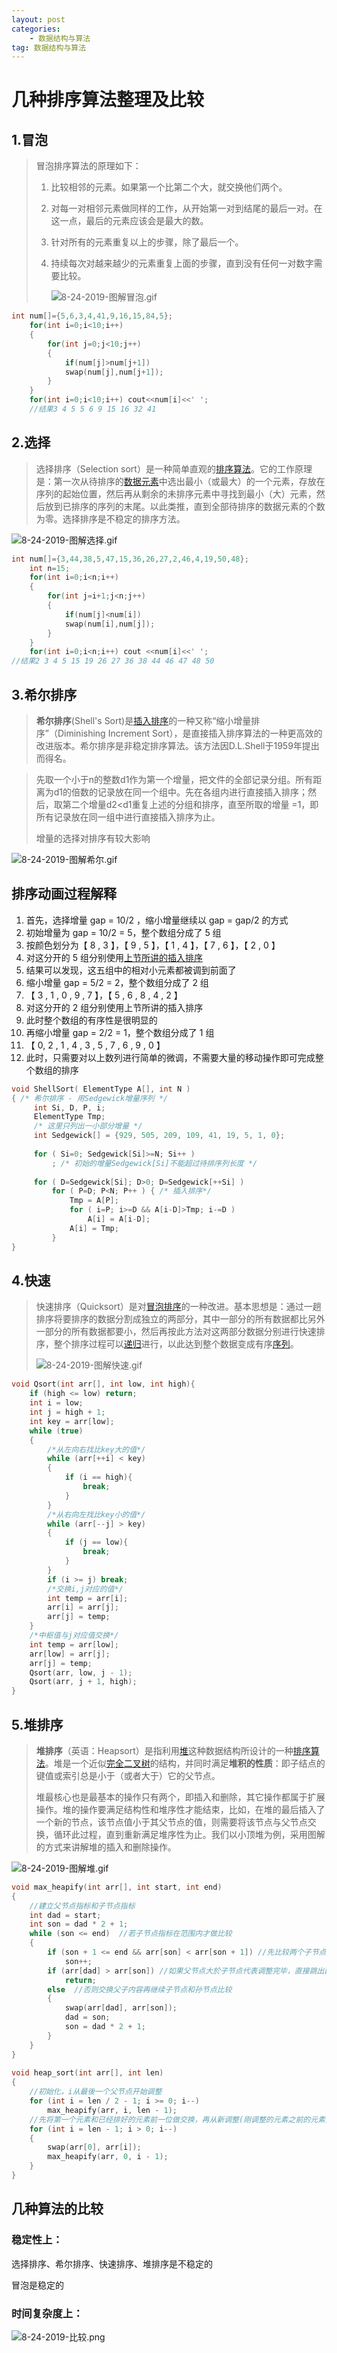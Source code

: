 ```yaml
---
layout: post
categories:
	- 数据结构与算法
tag: 数据结构与算法
---
```




# 				几种排序算法整理及比较

## 1.冒泡

> 冒泡排序算法的原理如下：
>
> 1. 比较相邻的元素。如果第一个比第二个大，就交换他们两个。
>
> 2. 对每一对相邻元素做同样的工作，从开始第一对到结尾的最后一对。在这一点，最后的元素应该会是最大的数。
>
> 3. 针对所有的元素重复以上的步骤，除了最后一个。
>
> 4. 持续每次对越来越少的元素重复上面的步骤，直到没有任何一对数字需要比较。
>
>    ![8-24-2019-图解冒泡.gif](https://rpzoss.oss-cn-chengdu.aliyuncs.com/Public/8-24-2019-%E5%9B%BE%E8%A7%A3%E5%86%92%E6%B3%A1.gif)

```c
int num[]={5,6,3,4,41,9,16,15,84,5};
	for(int i=0;i<10;i++)
	{
		for(int j=0;j<10;j++)
		{
			if(num[j]>num[j+1])
			swap(num[j],num[j+1]);
		}
	}
	for(int i=0;i<10;i++) cout<<num[i]<<' ';
	//结果3 4 5 5 6 9 15 16 32 41
```

## 2.选择

> 选择排序（Selection sort）是一种简单直观的[排序算法](https://bkso.baidu.com/item/排序算法/5399605)。它的工作原理是：第一次从待排序的[数据元素](https://bkso.baidu.com/item/数据元素/715313)中选出最小（或最大）的一个元素，存放在序列的起始位置，然后再从剩余的未排序元素中寻找到最小（大）元素，然后放到已排序的序列的末尾。以此类推，直到全部待排序的数据元素的个数为零。选择排序是不稳定的排序方法。

![8-24-2019-图解选择.gif](https://rpzoss.oss-cn-chengdu.aliyuncs.com/Public/8-24-2019-%E5%9B%BE%E8%A7%A3%E9%80%89%E6%8B%A9.gif)

```c
int num[]={3,44,38,5,47,15,36,26,27,2,46,4,19,50,48};
	int n=15;
	for(int i=0;i<n;i++)
	{
		for(int j=i+1;j<n;j++)
		{
			if(num[j]<num[i])
			swap(num[i],num[j]);
		} 
	}
	for(int i=0;i<n;i++) cout <<num[i]<<' '; 
//结果2 3 4 5 15 19 26 27 36 38 44 46 47 48 50
```

## 3.希尔排序

> **希尔排序**(Shell's Sort)是[插入排序](https://bkso.baidu.com/item/插入排序)的一种又称“缩小增量排序”（Diminishing Increment Sort），是直接插入排序算法的一种更高效的改进版本。希尔排序是非稳定排序算法。该方法因D.L.Shell于1959年提出而得名。

> 先取一个小于n的整数d1作为第一个增量，把文件的全部记录分组。所有距离为d1的倍数的记录放在同一个组中。先在各组内进行直接插入排序；然后，取第二个增量d2<d1重复上述的分组和排序，直至所取的增量  =1，即所有记录放在同一组中进行直接插入排序为止。
>
> 增量的选择对排序有较大影响

![8-24-2019-图解希尔.gif](https://rpzoss.oss-cn-chengdu.aliyuncs.com/Public/8-24-2019-%E5%9B%BE%E8%A7%A3%E5%B8%8C%E5%B0%94.gif)

## 排序动画过程解释

1. 首先，选择增量 gap = 10/2 ，缩小增量继续以 gap = gap/2 的方式
2. 初始增量为 gap = 10/2 = 5，整个数组分成了 5 组
3. 按颜色划分为【 8 , 3 】，【 9 , 5 】，【 1 , 4 】，【 7 , 6 】，【 2 , 0 】
4. 对这分开的 5 组分别使用[上节所讲的插入排序](http://mp.weixin.qq.com/s?__biz=MzUyNjQxNjYyMg==&mid=2247483979&idx=1&sn=b8154f94771a7509f44139e667a2ef84&chksm=fa0e6dcacd79e4dc2645c05720b73d86ca33de41b52ba03e7c9645a02fe9cca919001d612e58&scene=21#wechat_redirect)
5. 结果可以发现，这五组中的相对小元素都被调到前面了
6. 缩小增量 gap = 5/2 = 2，整个数组分成了 2 组
7. 【 3 , 1 , 0 , 9 , 7  】，【 5 , 6 , 8 , 4 , 2  】
8. 对这分开的 2 组分别使用上节所讲的插入排序
9. 此时整个数组的有序性是很明显的
10. 再缩小增量 gap = 2/2 = 1，整个数组分成了 1 组
11. 【 0, 2 , 1 , 4 , 3 , 5 , 7 , 6 , 9 , 0  】
12. 此时，只需要对以上数列进行简单的微调，不需要大量的移动操作即可完成整个数组的排序

```c
void ShellSort( ElementType A[], int N )
{ /* 希尔排序 - 用Sedgewick增量序列 */
     int Si, D, P, i;
     ElementType Tmp;
     /* 这里只列出一小部分增量 */
     int Sedgewick[] = {929, 505, 209, 109, 41, 19, 5, 1, 0};
      
     for ( Si=0; Sedgewick[Si]>=N; Si++ ) 
         ; /* 初始的增量Sedgewick[Si]不能超过待排序列长度 */
 
     for ( D=Sedgewick[Si]; D>0; D=Sedgewick[++Si] )
         for ( P=D; P<N; P++ ) { /* 插入排序*/
             Tmp = A[P];
             for ( i=P; i>=D && A[i-D]>Tmp; i-=D )
                 A[i] = A[i-D];
             A[i] = Tmp;
         }
}
```

## 4.快速

> 快速排序（Quicksort）是对[冒泡排序](https://baike.baidu.com/item/冒泡排序/4602306)的一种改进。基本思想是：通过一趟排序将要排序的数据分割成独立的两部分，其中一部分的所有数据都比另外一部分的所有数据都要小，然后再按此方法对这两部分数据分别进行快速排序，整个排序过程可以[递归](https://baike.baidu.com/item/递归/1740695)进行，以此达到整个数据变成有序[序列](https://baike.baidu.com/item/序列/1302588)。
>
> ![8-24-2019-图解快速.gif](https://rpzoss.oss-cn-chengdu.aliyuncs.com/Public/8-24-2019-%E5%9B%BE%E8%A7%A3%E5%BF%AB%E9%80%9F.gif)

```c
void Qsort(int arr[], int low, int high){
    if (high <= low) return;
    int i = low;
    int j = high + 1;
    int key = arr[low];
    while (true)
    {
        /*从左向右找比key大的值*/
        while (arr[++i] < key)
        {
            if (i == high){
                break;
            }
        }
        /*从右向左找比key小的值*/
        while (arr[--j] > key)
        {
            if (j == low){
                break;
            }
        }
        if (i >= j) break;
        /*交换i,j对应的值*/
        int temp = arr[i];
        arr[i] = arr[j];
        arr[j] = temp;
    }
    /*中枢值与j对应值交换*/
    int temp = arr[low];
    arr[low] = arr[j];
    arr[j] = temp;
    Qsort(arr, low, j - 1);
    Qsort(arr, j + 1, high);
}
```

## 5.堆排序

> **堆排序**（英语：Heapsort）是指利用[堆](https://baike.baidu.com/item/堆)这种数据结构所设计的一种[排序算法](https://baike.baidu.com/item/排序算法)。堆是一个近似[完全二叉树](https://baike.baidu.com/item/完全二叉树)的结构，并同时满足**堆积的性质**：即子结点的键值或索引总是小于（或者大于）它的父节点。
>
> 堆最核心也是最基本的操作只有两个，即插入和删除，其它操作都属于扩展操作。堆的操作要满足结构性和堆序性才能结束，比如，在堆的最后插入了一个新的节点，该节点值小于其父节点的值，则需要将该节点与父节点交换，循环此过程，直到重新满足堆序性为止。我们以小顶堆为例，采用图解的方式来讲解堆的插入和删除操作。

![8-24-2019-图解堆.gif](https://rpzoss.oss-cn-chengdu.aliyuncs.com/Public/8-24-2019-%E5%9B%BE%E8%A7%A3%E5%A0%86.gif)

```c
void max_heapify(int arr[], int start, int end) 
{
    //建立父节点指标和子节点指标
    int dad = start;
    int son = dad * 2 + 1;
    while (son <= end)  //若子节点指标在范围内才做比较
    {    
        if (son + 1 <= end && arr[son] < arr[son + 1]) //先比较两个子节点大小，选择最大的
            son++;
        if (arr[dad] > arr[son]) //如果父节点大於子节点代表调整完毕，直接跳出函数
            return;
        else  //否则交换父子内容再继续子节点和孙节点比较
        {
            swap(arr[dad], arr[son]);
            dad = son;
            son = dad * 2 + 1;
        }
    }
}
 
void heap_sort(int arr[], int len) 
{
    //初始化，i从最後一个父节点开始调整
    for (int i = len / 2 - 1; i >= 0; i--)
        max_heapify(arr, i, len - 1);
    //先将第一个元素和已经排好的元素前一位做交换，再从新调整(刚调整的元素之前的元素)，直到排序完毕
    for (int i = len - 1; i > 0; i--) 
    {
        swap(arr[0], arr[i]);
        max_heapify(arr, 0, i - 1);
    }
}
```

## 几种算法的比较

### 稳定性上：

选择排序、希尔排序、快速排序、堆排序是不稳定的

冒泡是稳定的

### 时间复杂度上：

![8-24-2019-比较.png](https://rpzoss.oss-cn-chengdu.aliyuncs.com/Public/8-24-2019-%E6%AF%94%E8%BE%83.png)